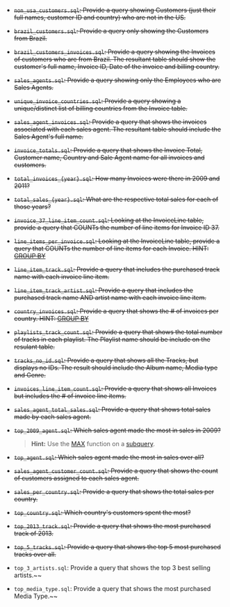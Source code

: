 - ~~`non_usa_customers.sql`: Provide a query showing Customers (just their full names, customer ID and country) who are not in the US.~~
- ~~`brazil_customers.sql`: Provide a query only showing the Customers from Brazil.~~
-  ~~`brazil_customers_invoices.sql`: Provide a query showing the Invoices of customers who are from Brazil. The resultant table should show the customer's full name, Invoice ID, Date of the invoice and billing country.~~
-  ~~`sales_agents.sql`: Provide a query showing only the Employees who are Sales Agents.~~
-  ~~`unique_invoice_countries.sql`: Provide a query showing a unique/distinct list of billing countries from the Invoice table.~~
-  ~~`sales_agent_invoices.sql`: Provide a query that shows the invoices associated with each sales agent. The resultant table should include the Sales Agent's full name.~~
- ~~`invoice_totals.sql`: Provide a query that shows the Invoice Total, Customer name, Country and Sale Agent name for all invoices and customers.~~
-  ~~`total_invoices_{year}.sql`: How many Invoices were there in 2009 and 2011?~~
-  ~~`total_sales_{year}.sql`: What are the respective total sales for each of those years?~~
-  ~~`invoice_37_line_item_count.sql`: Looking at the InvoiceLine table, provide a query that COUNTs the number of line items for Invoice ID 37.~~
-  ~~`line_items_per_invoice.sql`: Looking at the InvoiceLine table, provide a query that COUNTs the number of line items for each Invoice. HINT: [GROUP BY](http://www.sqlite.org/lang_select.html#resultset)~~
-  ~~`line_item_track.sql`: Provide a query that includes the purchased track name with each invoice line item.~~
-  ~~`line_item_track_artist.sql`: Provide a query that includes the purchased track name AND artist name with each invoice line item.~~
-  ~~`country_invoices.sql`: Provide a query that shows the # of invoices per country. HINT: [GROUP BY](http://www.sqlite.org/lang_select.html#resultset)~~
-  ~~`playlists_track_count.sql`: Provide a query that shows the total number of tracks in each playlist. The Playlist name should be include on the resulant table.~~
-  ~~`tracks_no_id.sql`: Provide a query that shows all the Tracks, but displays no IDs. The result should include the Album name, Media type and Genre.~~
-  ~~`invoices_line_item_count.sql`: Provide a query that shows all Invoices but includes the # of invoice line items.~~
-  ~~`sales_agent_total_sales.sql`: Provide a query that shows total sales made by each sales agent.~~
-  ~~`top_2009_agent.sql`: Which sales agent made the most in sales in 2009?~~

    > **Hint:** Use the [MAX](https://www.sqlite.org/lang_aggfunc.html#maxggunc) function on a [subquery](http://beginner-sql-tutorial.com/sql-subquery.htm).

-  ~~`top_agent.sql`: Which sales agent made the most in sales over all?~~
-  ~~`sales_agent_customer_count.sql`: Provide a query that shows the count of customers assigned to each sales agent.~~
-  ~~`sales_per_country.sql`: Provide a query that shows the total sales per country.~~
-  ~~`top_country.sql`: Which country's customers spent the most?~~
-  ~~`top_2013_track.sql`: Provide a query that shows the most purchased track of 2013.~~
-  ~~`top_5_tracks.sql`: Provide a query that shows the top 5 most purchased tracks over all.~~
-  `top_3_artists.sql`: Provide a query that shows the top 3 best selling artists.~~
-  `top_media_type.sql`: Provide a query that shows the most purchased Media Type.~~